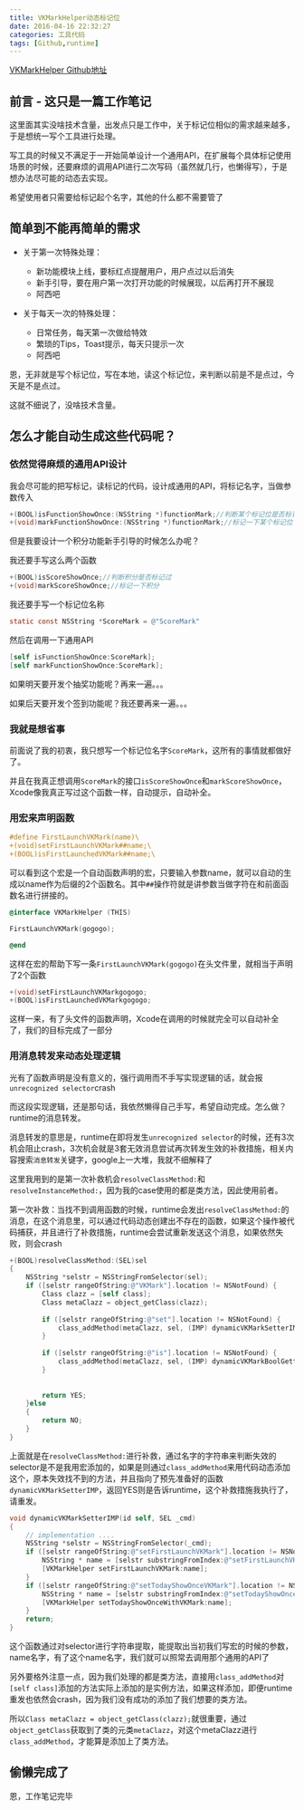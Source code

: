 ```yaml
---
title: VKMarkHelper动态标记位
date: 2016-04-16 22:32:27
categories: 工具代码
tags: [Github,runtime]
---
```


[VKMarkHelper Github地址](https://github.com/Awhisper/VKMarkHelper)

## 前言 - 这只是一篇工作笔记


这里面其实没啥技术含量，出发点只是工作中，关于标记位相似的需求越来越多，于是想统一写个工具进行处理。

写工具的时候又不满足于一开始简单设计一个通用API，在扩展每个具体标记使用场景的时候，还要麻烦的调用API进行二次写码（虽然就几行，也懒得写），于是想办法尽可能的动态去实现。

希望使用者只需要给标记起个名字，其他的什么都不需要管了

<!-- more -->

## 简单到不能再简单的需求

- 关于第一次特殊处理：
  - 新功能模块上线，要标红点提醒用户，用户点过以后消失
  - 新手引导，要在用户第一次打开功能的时候展现，以后再打开不展现
  - 阿西吧
  
- 关于每天一次的特殊处理：
  - 日常任务，每天第一次做给特效
  - 繁琐的Tips，Toast提示，每天只提示一次
  - 阿西吧
  
恩，无非就是写个标记位，写在本地，读这个标记位，来判断以前是不是点过，今天是不是点过。

这就不细说了，没啥技术含量。

## 怎么才能自动生成这些代码呢？

### 依然觉得麻烦的通用API设计
我会尽可能的把写标记，读标记的代码，设计成通用的API，将标记名字，当做参数传入

```objectivec
+(BOOL)isFunctionShowOnce:(NSString *)functionMark;//判断某个标记位是否标记过
+(void)markFunctionShowOnce:(NSString *)functionMark;//标记一下某个标记位
```

但是我要设计一个积分功能新手引导的时候怎么办呢？

我还要手写这么两个函数

```objectivec
+(BOOL)isScoreShowOnce;//判断积分是否标记过
+(void)markScoreShowOnce;//标记一下积分
```

我还要手写一个标记位名称

```objectivec
static const NSString *ScoreMark = @"ScoreMark"
```

然后在调用一下通用API

```objectivec
[self isFunctionShowOnce:ScoreMark];
[self markFunctionShowOnce:ScoreMark];
```

如果明天要开发个抽奖功能呢？再来一遍。。。

如果后天要开发个签到功能呢？我还要再来一遍。。。

### 我就是想省事

前面说了我的初衷，我只想写一个标记位名字`ScoreMark`，这所有的事情就都做好了。

并且在我真正想调用`ScoreMark`的接口`isScoreShowOnce`和`markScoreShowOnce`，Xcode像我真正写过这个函数一样，自动提示，自动补全。


### 用宏来声明函数

```objectivec
#define FirstLaunchVKMark(name)\
+(void)setFirstLaunchVKMark##name;\
+(BOOL)isFirstLaunchedVKMark##name;\
```

可以看到这个宏是一个自动函数声明的宏，只要输入参数name，就可以自动的生成以name作为后缀的2个函数名。其中`##`操作符就是讲参数当做字符在和前面函数名进行拼接的。

```objectivec
@interface VKMarkHelper (THIS)

FirstLaunchVKMark(gogogo);

@end
```
这样在宏的帮助下写一条`FirstLaunchVKMark(gogogo)`在头文件里，就相当于声明了2个函数

```objectivec
+(void)setFirstLaunchVKMarkgogogo;
+(BOOL)isFirstLaunchedVKMarkgogogo;
```

这样一来，有了头文件的函数声明，Xcode在调用的时候就完全可以自动补全了，我们的目标完成了一部分

### 用消息转发来动态处理逻辑

光有了函数声明是没有意义的，强行调用而不手写实现逻辑的话，就会报`unrecognized selector`crash

而这段实现逻辑，还是那句话，我依然懒得自己手写，希望自动完成。怎么做？runtime的消息转发。

消息转发的意思是，runtime在即将发生`unrecognized selector`的时候，还有3次机会阻止crash，3次机会就是3套无效消息尝试再次转发生效的补救措施，相关内容搜索`消息转发`关键字，google上一大堆，我就不细解释了

这里我用到的是第一次补救机会`resolveClassMethod:`和`resolveInstanceMethod:`，因为我的case使用的都是类方法，因此使用前者。

第一次补救：当找不到调用函数的时候，runtime会发出`resolveClassMethod:`的消息，在这个消息里，可以通过代码动态创建出不存在的函数，如果这个操作被代码捕获，并且进行了补救措施，runtime会尝试重新发送这个消息，如果依然失败，则会crash


```objectivec
+(BOOL)resolveClassMethod:(SEL)sel
{
    NSString *selstr = NSStringFromSelector(sel);
    if ([selstr rangeOfString:@"VKMark"].location != NSNotFound) {
        Class clazz = [self class];
        Class metaClazz = object_getClass(clazz);
        
        if ([selstr rangeOfString:@"set"].location != NSNotFound) {
            class_addMethod(metaClazz, sel, (IMP) dynamicVKMarkSetterIMP, "v@:");
        }
        
        if ([selstr rangeOfString:@"is"].location != NSNotFound) {
            class_addMethod(metaClazz, sel, (IMP) dynamicVKMarkBoolGetterIMP, "b@:");
        }
        
        
        return YES;
    }else
    {
        return NO;
    }
}
```

上面就是在`resolveClassMethod:`进行补救，通过名字的字符串来判断失效的selector是不是我用宏添加的，如果是则通过`class_addMethod`来用代码动态添加这个，原本失效找不到的方法，并且指向了预先准备好的函数`dynamicVKMarkSetterIMP`，返回YES则是告诉runtime，这个补救措施我执行了，请重发。


```objectivec
void dynamicVKMarkSetterIMP(id self, SEL _cmd)
{
    // implementation ....
    NSString *selstr = NSStringFromSelector(_cmd);
    if ([selstr rangeOfString:@"setFirstLaunchVKMark"].location != NSNotFound) {
        NSString * name = [selstr substringFromIndex:@"setFirstLaunchVKMark".length];
        [VKMarkHelper setFirstLaunchVKMark:name];
    }
    if ([selstr rangeOfString:@"setTodayShowOnceVKMark"].location != NSNotFound) {
        NSString * name = [selstr substringFromIndex:@"setTodayShowOnceVKMark".length];
        [VKMarkHelper setTodayShowOnceWithVKMark:name];
    }
    return;
}
```

这个函数通过对selector进行字符串提取，能提取出当初我们写宏的时候的参数，name名字，有了这个name名字，我们就可以照常去调用那个通用的API了

另外要格外注意一点，因为我们处理的都是类方法，直接用`class_addMethod`对`[self class]`添加的方法实际上添加的是实例方法，如果这样添加，即便runtime重发也依然会crash，因为我们没有成功的添加了我们想要的类方法。

所以`Class metaClazz = object_getClass(clazz);`就很重要，通过`object_getClass`获取到了类的元类`metaClazz`，对这个metaClazz进行`class_addMethod`，才能算是添加上了类方法。

## 偷懒完成了

恩，工作笔记完毕